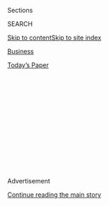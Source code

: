 <div id="app">

<div>

<div>

<div>

<div class="NYTAppHideMasthead css-1q2w90k e1suatyy0">

<div class="section css-ui9rw0 e1suatyy2">

<div class="css-eph4ug er09x8g0">

<div class="css-6n7j50">

</div>

<span class="css-1dv1kvn">Sections</span>

<div class="css-10488qs">

<span class="css-1dv1kvn">SEARCH</span>

</div>

[Skip to content](#site-content)[Skip to site
index](#site-index)

</div>

<div id="masthead-section-label" class="css-1wr3we4 eaxe0e00">

[Business](https://www.nytimes3xbfgragh.onion/section/business)

</div>

<div class="css-10698na e1huz5gh0">

</div>

</div>

<div id="masthead-bar-one" class="section hasLinks css-15hmgas e1csuq9d3">

<div class="css-uqyvli e1csuq9d0">

</div>

<div class="css-1uqjmks e1csuq9d1">

</div>

<div class="css-9e9ivx">

[](https://myaccount.nytimes3xbfgragh.onion/auth/login?response_type=cookie&client_id=vi)

</div>

<div class="css-1bvtpon e1csuq9d2">

[Today’s
Paper](https://www.nytimes3xbfgragh.onion/section/todayspaper)

</div>

</div>

</div>

</div>

<div data-aria-hidden="false">

<div id="site-content" data-role="main">

<div>

<div class="css-1aor85t" style="opacity:0.000000001;z-index:-1;visibility:hidden">

<div class="css-1hqnpie">

<div class="css-epjblv">

<span class="css-17xtcya">[Business](/section/business)</span><span class="css-x15j1o">|</span><span class="css-fwqvlz">At
Fox News, Kisses, Innuendo, Propositions and Fears of
Reprisal</span>

</div>

<div class="css-k008qs">

<div class="css-1iwv8en">

<span class="css-18z7m18"></span>

<div>

</div>

</div>

<span class="css-1n6z4y">https://nyti.ms/2a5Jybj</span>

<div class="css-1705lsu">

<div class="css-4xjgmj">

<div class="css-4skfbu" data-role="toolbar" data-aria-label="Social Media Share buttons, Save button, and Comments Panel with current comment count" data-testid="share-tools">

  - 
  - 
  - 
  - 
    
    <div class="css-6n7j50">
    
    </div>

  - 

</div>

</div>

</div>

</div>

</div>

</div>

<div class="css-13pd83m">

</div>

<div id="top-wrapper" class="css-1sy8kpn">

<div id="top-slug" class="css-l9onyx">

Advertisement

</div>

[Continue reading the main
story](#after-top)

<div class="ad top-wrapper" style="text-align:center;height:100%;display:block;min-height:250px">

<div id="top" class="place-ad" data-position="top" data-size-key="top">

</div>

</div>

<div id="after-top">

</div>

</div>

<div id="sponsor-wrapper" class="css-1hyfx7x">

<div id="sponsor-slug" class="css-19vbshk">

Supported by

</div>

[Continue reading the main
story](#after-sponsor)

<div id="sponsor" class="ad sponsor-wrapper" style="text-align:center;height:100%;display:block">

</div>

<div id="after-sponsor">

</div>

</div>

<div class="css-1vkm6nb ehdk2mb0">

# At Fox News, Kisses, Innuendo, Propositions and Fears of Reprisal

</div>

<div class="css-79elbk" data-testid="photoviewer-wrapper">

<div class="css-z3e15g" data-testid="photoviewer-wrapper-hidden">

</div>

<div class="css-1a48zt4 ehw59r15" data-testid="photoviewer-children">

![<span class="css-16f3y1r e13ogyst0" data-aria-hidden="true">The Fox
News building in New York City. Roger Ailes resigned as the network’s
chief executive in the aftermath of a sexual harassment
lawsuit.</span><span class="css-cnj6d5 e1z0qqy90" itemprop="copyrightHolder"><span class="css-1ly73wi e1tej78p0">Credit...</span><span><span>Kevin
Hagen/Getty
Images</span></span></span>](https://static01.graylady3jvrrxbe.onion/images/2016/07/23/business/23FOXWOMEN1/23FOXWOMEN1-articleLarge.jpg?quality=75&auto=webp&disable=upscale)

</div>

</div>

<div class="css-xt80pu e12qa4dv0">

<div class="css-18e8msd">

<div class="css-vp77d3 epjyd6m0">

<div class="css-1baulvz">

By [<span class="css-1baulvz" itemprop="name">Jim
Rutenberg</span>](http://www.nytimes3xbfgragh.onion/by/jim-rutenberg),
[<span class="css-1baulvz" itemprop="name">Emily
Steel</span>](https://www.nytimes3xbfgragh.onion/by/emily-steel) and
[<span class="css-1baulvz last-byline" itemprop="name">John
Koblin</span>](https://www.nytimes3xbfgragh.onion/by/john-koblin)

</div>

</div>

  - July 23,
    2016

  - 
    
    <div class="css-4xjgmj">
    
    <div class="css-d8bdto" data-role="toolbar" data-aria-label="Social Media Share buttons, Save button, and Comments Panel with current comment count" data-testid="share-tools">
    
      - 
      - 
      - 
      - 
        
        <div class="css-6n7j50">
        
        </div>
    
      - 
    
    </div>
    
    </div>

</div>

</div>

<div class="section meteredContent css-1r7ky0e" name="articleBody" itemprop="articleBody">

<div class="css-1fanzo5 StoryBodyCompanionColumn">

<div class="css-53u6y8">

In 2006, after nearly a decade at CNN, Rudi Bakhtiar came to the Fox
News Channel’s headquarters in New York with a command of foreign
policy, an appealing personality and a delivery that easily switched
between light and serious.

After a six-month freelance arrangement, the network signed her to a
three-year deal. Pretty quickly, she said, she was spending half her
time in Washington, where the network sent her to fill in temporarily as
a weekend correspondent, a post she hoped to win permanently.

Her break seemed to come in early 2007, she said, when she met for
coffee in the lobby of her Washington hotel with a friend and colleague,
Brian Wilson. He told her he would soon become Washington bureau chief
and wanted to help her get the weekend job. Then he said, “You know how
I feel about you, Rudi.”

Recalling the encounter in a recent phone interview, Ms. Bakhtiar said
she was thrilled and told Mr. Wilson she would make him proud. But, she
said, he repeated himself, asking, “You know how I feel about you?” When
she asked him what he meant, he said, “Well, I’d like to see the inside
of your hotel room,” adding that he wanted a friends-with-benefits
relationship.

</div>

</div>

<div class="css-1fanzo5 StoryBodyCompanionColumn">

<div class="css-53u6y8">

She politely rebuffed him, she said, apologizing for giving him any
wrong impression. After that rejection, she felt caught in a whirlwind
in which, she said, network executives canceled her Washington
appearances, directed her to report her allegations to human resources
and, a few weeks later, let her go, with the Fox News chairman, Roger
Ailes, telling her that her tenure was ending because of her
performance. On Saturday, a senior Fox News executive repeated that
assertion.

In a short time, she went from thinking she was in line to land the job
she coveted to unemployment. After a mediation process, she reached a
settlement in which Fox News paid her an undisclosed amount.

</div>

</div>

<div class="css-cfo9c3">

</div>

<div class="css-1fanzo5 StoryBodyCompanionColumn">

<div class="css-53u6y8">

Contacted on Friday, Mr. Wilson, who went on to get the bureau chief
job, said of Ms. Bakhtiar’s account: “I take strong exception to the
facts of the story as you have relayed it to me, period. Beyond that, I
will have no further comment.”

Ms. Bakhtiar concedes that she agreed in her settlement not to speak of
her experience. But she said she was emboldened to step forward by the
sexual harassment lawsuit that the former Fox News anchor Gretchen
Carlson brought against Mr. Ailes this month, and a subsequent
investigation that has brought to light at least 10 other claims of
improper behavior involving him. Mr. Ailes [resigned from Fox
News](http://www.nytimes3xbfgragh.onion/2016/07/22/business/media/roger-ailes-fox-news.html)
on Thursday.

</div>

</div>

<div class="css-1fanzo5 StoryBodyCompanionColumn">

<div class="css-53u6y8">

The investigation by Fox News’s parent company, 21st Century Fox,
focused narrowly on Mr. Ailes. But in interviews with The New York
Times, current and former employees described instances of harassment
and intimidation that went beyond Mr. Ailes and suggested a broader
problem in the
workplace.

<div class="css-79elbk" data-testid="photoviewer-wrapper">

<div class="css-z3e15g" data-testid="photoviewer-wrapper-hidden">

</div>

<div class="css-1a48zt4 ehw59r15" data-testid="photoviewer-children">

<div class="css-zgakxe erfvjey0">

<span class="css-1ly73wi e1tej78p0">Image</span>

<div class="css-zjzyr8">

<div data-testid="lazyimage-container" style="height:321.7412935323383px">

</div>

</div>

</div>

<span class="css-16f3y1r e13ogyst0" data-aria-hidden="true">Rudi
Bakhtiar said she rebuffed sexual advances from a colleague, which she
claims led to her dismissal at Fox News.</span>

</div>

</div>

The Times spoke with about a dozen women who said they had experienced
some form of sexual harassment or intimidation at Fox News or the Fox
Business Network, and half a dozen more who said they had witnessed it.
Two of them cited Mr. Ailes and the rest cited other supervisors. With
the exception of Ms. Bakhtiar, they all spoke on the condition of
anonymity, citing embarrassment and fear of retribution. Most continue
to work in television and worry that speaking out could damage their
careers.

They told of strikingly similar experiences at Fox News. Several said
that inappropriate comments about a woman’s appearance and sex life were
frequent. Managers tried to set up their employees on dates with
superiors.

In a statement on Friday, Julie Henderson, a spokeswoman for 21st
Century Fox, said, “As we’ve made clear, there’s absolutely no room
anywhere at our company for behavior that disrespects women or
contributes to an uncomfortable work environment.” The company also
pointed out that its business standards manual includes instructions on
how to report harassment and inappropriate behavior. There are several
options, including an anonymous hotline.

The women interviewed by The Times described similarly troubling
experiences at Fox News and the Fox Business Network, a sprawling
operation with about 2,000 employees on several floors of News
Corporation’s headquarters on Sixth Avenue in Manhattan.

The networks were run with an iron fist by Mr. Ailes, the founding
chairman and a former Republican strategist, who established the
channels as a lucrative profit center and an influential voice in
conservative politics.

</div>

</div>

<div class="css-1fanzo5 StoryBodyCompanionColumn">

<div class="css-53u6y8">

One woman who is still there said that a producer of a show on which she
frequently appeared persuaded her to go on dates with him. When she
decided after two uneventful outings that she had had enough, he ceased
to have her on his show, she said.

One former Fox News staff member described walking into a dark office in
2009 to find a senior manager receiving oral sex from a junior employee.

It is difficult to know exactly how much Mr. Ailes set the tone. The
investigation into his conduct revealed findings troubling enough to
compel 21st Century Fox executives to move quickly and arrange his exit.
Beyond inappropriate language, Mr. Ailes was also accused by employees
of kissing and intimate physical contact, according to three people
briefed on the investigation, and of making propositions that included
quid pro quo arrangements.

One former reporter said that behind closed doors, Mr. Ailes often made
provocative comments about her appearance, her body and the dresses she
wore. She also said that each meeting with Mr. Ailes began and ended
with a hug and a kiss, a ritual that made her uncomfortable and
sometimes prompted her to turn her head to avoid being kissed on the
lips.

Messages sent to Mr. Ailes’s lawyers seeking comment were not returned.

Female staff members told of problems with other supervisors as well.
One current employee said that she was with a male supervisor in a
closed-door, one-on-one meeting in 2009 when she asked to work on an
assignment. He turned to her and said, “Sure,” then conditioned it on
oral sex. The woman said she laughed it off, thinking that she would
face retaliation and be demoted if she told him that the comment was
inappropriate.

</div>

</div>

<div class="css-79elbk" data-testid="photoviewer-wrapper">

<div class="css-z3e15g" data-testid="photoviewer-wrapper-hidden">

</div>

<div class="css-1a48zt4 ehw59r15" data-testid="photoviewer-children">

![<span class="css-16f3y1r e13ogyst0" data-aria-hidden="true">Security
stands in front of Roger Ailes as he leaves the News Corp building in
New York
City.</span><span class="css-cnj6d5 e1z0qqy90" itemprop="copyrightHolder"><span class="css-1ly73wi e1tej78p0">Credit...</span><span>Drew
Angerer/Getty
Images</span></span>](https://static01.graylady3jvrrxbe.onion/images/2016/07/23/business/23FOXWOMEN2/23FOXWOMEN2-articleLarge.jpg?quality=75&auto=webp&disable=upscale)

</div>

</div>

<div class="css-1fanzo5 StoryBodyCompanionColumn">

<div class="css-53u6y8">

This woman also said that meetings were filled with sexual innuendo and
that supervisors had routinely asked her about her sex life. She said
that she was at a happy hour outside the office last year and an
executive approached her and whispered in her ear that the full-length
zipper on the back of her dress was quite provocative.

</div>

</div>

<div class="css-1fanzo5 StoryBodyCompanionColumn">

<div class="css-53u6y8">

Almost all the women said they were reluctant to go to the human
resources department with their complaints for fear that they would be
fired. Some of the women said they went to their parents instead with
their complaints.

Other women, however, said the environment was not as bad as recent news
suggested. Ashana Clark, who worked as a makeup artist for Fox News from
2003 to 2014, said in an interview that the company held sexual
harassment training sessions at which employees were instructed not to
make sexual jokes or references. “After that,” she said, “you didn’t see
a lot of it.”

She also said many of the women she worked with “loved Roger Ailes” and
were “very grateful to him.”

Several former Fox News employees said that people were afraid to speak
up but that many women viewed the behavior there as par for the course
in the broadcasting industry, where appearance is so highly valued.

“There is a culture where, not that you accept it, you just deal with
it,” one former employee said.

Ms. Bakhtiar, who now works as a producer for Reuters, said she was
risking a lawsuit to speak out because her experience “ruined my life”
and also because she said she believed that “this environment has to
change.” Two former colleagues of hers confirmed to The Times that she
had told them of her experience at the time.

After her encounter over coffee with Mr. Wilson, Ms. Bakhtiar said, she
informed a manager, Bill Shine, of the incident, and Mr. Shine urged her
to make a formal complaint. (Mr. Shine is part of the interim leadership
team that 21st Century Fox says will be leading Fox News until it names
a new chairman.)

</div>

</div>

<div class="css-1fanzo5 StoryBodyCompanionColumn">

<div class="css-53u6y8">

She initially resisted filing a complaint and told her managers: “I know
what happens to women. We’re expected to shut up about it.” But she said
she did as she was told.

Ms. Bakhtiar had landed the temporary Washington role at Fox News, she
said, before one of her proudest accomplishments — gaining entry to Iran
for a summit meeting between the Iranian and Iraqi leaders. (She is of
Persian descent, speaks fluent Farsi and spent parts of her childhood
living in Iran, and had relatives high up during the last shah’s
reign.)

</div>

</div>

<div style="max-width:100%;margin:0 auto">

<div class="css-17dprlf" data-id="100000004546751" data-slug="roger-ailes-fox-news-coverage" style="max-width:600px">

</div>

</div>

<div class="css-1fanzo5 StoryBodyCompanionColumn">

<div class="css-53u6y8">

She said that things changed after she rejected Mr. Wilson’s advances,
and got worse after she filed her complaint, which was followed by Fox’s
decision to exercise an option terminating her contract a few weeks
later.

“Rudi, we’re letting you go,” she said Mr. Ailes told her.

“I said, ‘You know very well why I’m getting let go, and it has nothing
to do with my abilities. You guys came to me and sought me out,’” Ms.
Bakhtiar said. “I said, ‘This is all about what happened with Brian. You
know it, and I know it.’ He kept on saying, ‘Oh, no, no, no.’”

Ms. Bakhtiar said that Mr. Ailes, referring to a senior news executive,
John Moody, told her, “Moody doesn’t think you’re a good reporter.”

In an interview on Saturday, Mr. Moody said, “My lack of confidence in
her reporting predated any knowledge that I had of her claims of sexual
harassment.”

</div>

</div>

<div class="css-1fanzo5 StoryBodyCompanionColumn">

<div class="css-53u6y8">

But in Ms. Bakhtiar’s view, it was because she had spoken up.

“Once they got my H.R. statement, I was finished, finished — 10 years in
the business,” Ms. Bakhtiar said.

Mr. Wilson became bureau chief and stayed at the network for two more
years, but then left.

Ms. Bakhtiar said she received moral support from colleagues, including
the anchor Megyn Kelly.

Ms. Bakhtiar retained a lawyer, the Atlanta litigator[L. Lin
Wood](http://www.linwoodlaw.com/attorney/l-lin-wood/), who, she said,
thought she had a strong case. During mediation, as it became clear that
a settlement was getting close, she said Mr. Wood encouraged her not to
settle. But she said she did not want to make it into a public legal
fight. “I thought, if this gets out, I’ll never get another job in this
business because nobody likes it when a girl cries sexual harassment.”

She accepted a settlement. But as her agent looked for new jobs, he
determined that her best route was to go to local news and work her way
back up, she said. She could not bring herself to do it. “It took a
couple of years for me to bounce back,” she said.

Ms. Bakhtiar eventually became a senior adviser at Voice of America’s
Persian-language service and more recently has served as a producer for
Reuters. She is currently working on a documentary about Kurdish pesh
merga forces.

When The Times contacted Fox News on Thursday about Ms. Bakhtiar’s
story, the network contacted her old lawyer, Mr. Wood, she said, to warn
her that she was in breach of her agreement. She decided to go forward
anyway.

“What are they going to do? Come after me for money? Garnish my wages?
It’ll make a bigger story out of it,” she said. “I just feel like I shut
up because I didn’t want to hurt my career,” she said. “It’s awful what
happened to me, and to other people, with a nod from management.”

</div>

</div>

</div>

<div>

</div>

<div>

</div>

<div>

</div>

<div>

<div id="bottom-wrapper" class="css-1ede5it">

<div id="bottom-slug" class="css-l9onyx">

Advertisement

</div>

[Continue reading the main
story](#after-bottom)

<div id="bottom" class="ad bottom-wrapper" style="text-align:center;height:100%;display:block;min-height:90px">

</div>

<div id="after-bottom">

</div>

</div>

</div>

</div>

</div>

## Site Index

<div>

</div>

## Site Information Navigation

  - [© <span>2020</span> <span>The New York Times
    Company</span>](https://help.nytimes3xbfgragh.onion/hc/en-us/articles/115014792127-Copyright-notice)

<!-- end list -->

  - [NYTCo](https://www.nytco.com/)
  - [Contact
    Us](https://help.nytimes3xbfgragh.onion/hc/en-us/articles/115015385887-Contact-Us)
  - [Work with us](https://www.nytco.com/careers/)
  - [Advertise](https://nytmediakit.com/)
  - [T Brand Studio](http://www.tbrandstudio.com/)
  - [Your Ad
    Choices](https://www.nytimes3xbfgragh.onion/privacy/cookie-policy#how-do-i-manage-trackers)
  - [Privacy](https://www.nytimes3xbfgragh.onion/privacy)
  - [Terms of
    Service](https://help.nytimes3xbfgragh.onion/hc/en-us/articles/115014893428-Terms-of-service)
  - [Terms of
    Sale](https://help.nytimes3xbfgragh.onion/hc/en-us/articles/115014893968-Terms-of-sale)
  - [Site
    Map](https://spiderbites.nytimes3xbfgragh.onion)
  - [Help](https://help.nytimes3xbfgragh.onion/hc/en-us)
  - [Subscriptions](https://www.nytimes3xbfgragh.onion/subscription?campaignId=37WXW)

</div>

</div>

</div>

</div>
